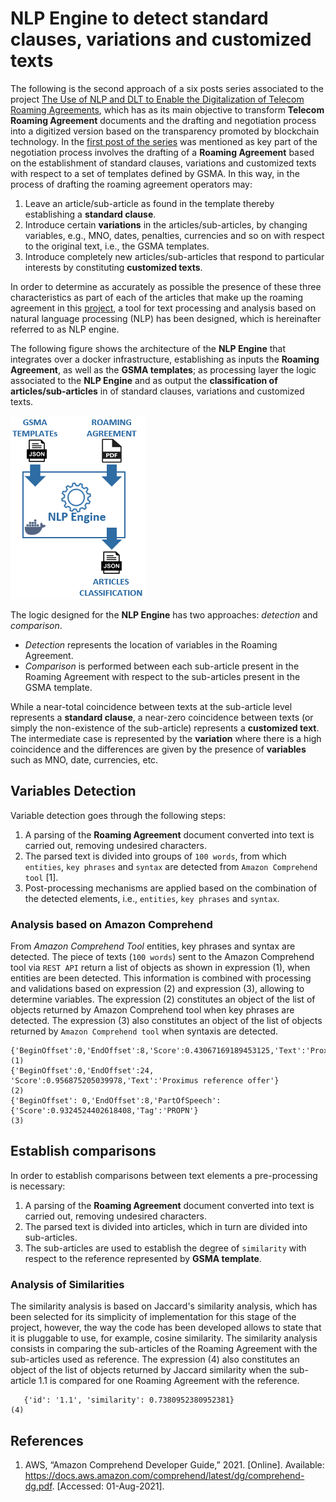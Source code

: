 # NLP Engine to detect standard clauses, variations and customized texts

The following is the second approach of a six posts series associated to the project [The Use of NLP and DLT to Enable the Digitalization of Telecom Roaming Agreements]( https://wiki.hyperledger.org/display/INTERN/Project+Plan%3A+The+Use+of+NLP+and+DLT+to+Enable+the+Digitalization+of+Telecom+Roaming+Agreements), which has as its main objective to transform **Telecom Roaming Agreement** documents and the drafting and negotiation process into a digitized version based on the transparency promoted by blockchain technology.
In the [first post of the series]( https://medium.com/@sfl0r3nz05) was mentioned as key part of the negotiation process involves the drafting of a **Roaming Agreement** based on the establishment of standard clauses, variations and customized texts with respect to a set of templates defined by GSMA. In this way, in the process of drafting the roaming agreement operators may:
1. Leave an article/sub-article as found in the template thereby establishing a **standard clause**.
2. Introduce certain **variations** in the articles/sub-articles, by changing variables, e.g., MNO, dates, penalties, currencies and so on with respect to the original text, i.e., the GSMA templates.
3. Introduce completely new articles/sub-articles that respond to particular interests by constituting **customized texts**.

In order to determine as accurately as possible the presence of these three characteristics as part of each of the articles that make up the roaming agreement in this [project]( https://wiki.hyperledger.org/display/INTERN/Project+Plan%3A+The+Use+of+NLP+and+DLT+to+Enable+the+Digitalization+of+Telecom+Roaming+Agreements), a tool for text processing and analysis based on natural language processing (NLP) has been designed, which is hereinafter referred to as NLP engine.

The following figure shows the architecture of the **NLP Engine** that integrates over a docker infrastructure, establishing as inputs the **Roaming Agreement**, as well as the **GSMA templates**; as processing layer the logic associated to the **NLP Engine** and as output the **classification of articles/sub-articles** in of standard clauses, variations and customized texts.

<img src="https://github.com/sfl0r3nz05/Medium/blob/main/NLP%20Engine%20to%20detect%20standard%20clauses%2C%20variations%20and%20customized%20texts/images/images/NLP_Engine.png">

The logic designed for the **NLP Engine** has two approaches: *detection* and *comparison*. 
- *Detection* represents the location of variables in the Roaming Agreement. 
- *Comparison* is performed between each sub-article present in the Roaming Agreement with respect to the sub-articles present in the GSMA template.

While a near-total coincidence between texts at the sub-article level represents a **standard clause**, a near-zero coincidence between texts (or simply the non-existence of the sub-article) represents a **customized text**. The intermediate case is represented by the **variation** where there is a high coincidence and the differences are given by the presence of **variables** such as MNO, date, currencies, etc.

## Variables Detection
Variable detection goes through the following steps:
1. A parsing of the **Roaming Agreement** document converted into text is carried out, removing undesired characters. 
2. The parsed text is divided into groups of `100 words`, from which `entities`, `key phrases` and `syntax` are detected from `Amazon Comprehend tool` [1].
3. Post-processing mechanisms are applied based on the combination of the detected elements, i.e., `entities`, `key phrases` and `syntax`.

### Analysis based on Amazon Comprehend
From *Amazon Comprehend Tool* entities, key phrases and syntax are detected. The piece of texts (`100 words`) sent to the Amazon Comprehend tool via `REST API` return a list of objects as shown in expression (1), when entities are been detected. This information is combined with processing and validations based on expression (2) and expression (3), allowing to determine variables. The expression (2) constitutes an object of the list of objects returned by Amazon Comprehend tool when key phrases are detected. The expression (3) also constitutes an object of the list of objects returned by `Amazon Comprehend tool` when syntaxis are detected.
 ````
 {'BeginOffset':0,'EndOffset':8,'Score':0.43067169189453125,'Text':'Proximus','Type':'ORGANIZATION'}    				(1)
 {'BeginOffset':0,'EndOffset':24, 'Score':0.956875205039978,'Text':'Proximus reference offer'}    				(2)
 {'BeginOffset': 0,'EndOffset':8,'PartOfSpeech':{'Score':0.9324524402618408,'Tag':'PROPN'}    				        (3)
 ````

## Establish comparisons
In order to establish comparisons between text elements a pre-processing is necessary:
1. A parsing of the **Roaming Agreement** document converted into text is carried out, removing undesired characters.
2. The parsed text is divided into articles, which in turn are divided into sub-articles.
3. The sub-articles are used to establish the degree of `similarity` with respect to the reference represented by **GSMA template**.

### Analysis of Similarities

The similarity analysis is based on Jaccard's similarity analysis, which has been selected for its simplicity of implementation for this stage of the project, however, the way the code has been developed allows to state that it is pluggable to use, for example, cosine similarity. The similarity analysis consists in comparing the sub-articles of the Roaming Agreement with the sub-articles used as reference. The expression (4) also constitutes an object of the list of objects returned by Jaccard similarity when the sub-article 1.1 is compared for one Roaming Agreement with the reference.
 
 ````
    {'id': '1.1', 'similarity': 0.7380952380952381}    				                                                (4)
 ````

 ## References

 1. AWS, “Amazon Comprehend Developer Guide,” 2021. [Online]. Available: https://docs.aws.amazon.com/comprehend/latest/dg/comprehend-dg.pdf. [Accessed: 01-Aug-2021].